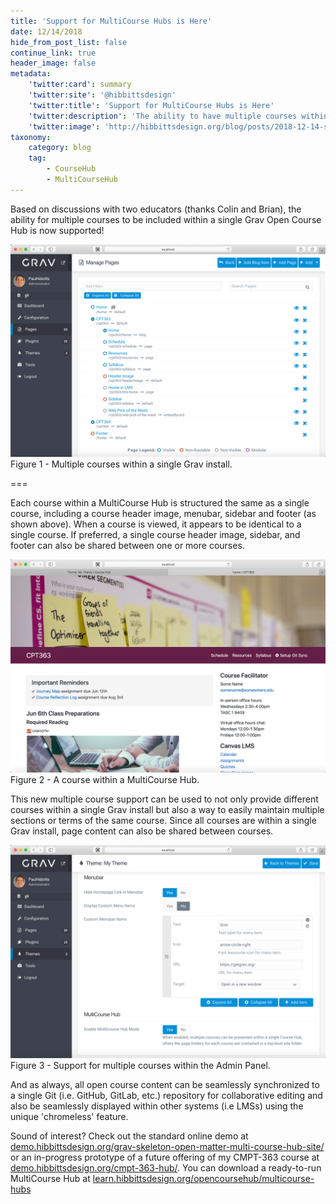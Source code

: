 ```yaml
---
title: 'Support for MultiCourse Hubs is Here'
date: 12/14/2018
hide_from_post_list: false
continue_link: true
header_image: false
metadata:
    'twitter:card': summary
    'twitter:site': '@hibbittsdesign'
    'twitter:title': 'Support for MultiCourse Hubs is Here'
    'twitter:description': 'The ability to have multiple courses within a single Grav Open Course Hub is now available.'
    'twitter:image': 'http://hibbittsdesign.org/blog/posts/2018-12-14-support-for-multiple-course-hubs-is-here/admin-panel-multtiple-courses.png'
taxonomy:
    category: blog
    tag:
        - CourseHub
        - MultiCourseHub
---
```


Based on discussions with two educators (thanks Colin and Brian), the ability for multiple courses to be included within a single Grav Open Course Hub is now supported!

![Multiple courses within a single Grav install](admin-panel-multtiple-courses.png)  
Figure 1 - Multiple courses within a single Grav install.

===

Each course within a MultiCourse Hub is structured the same as a single course, including a course header image, menubar, sidebar and footer (as shown above). When a course is viewed, it appears to be identical to a single course. If preferred, a single course header image, sidebar, and footer can also be shared between one or more courses.

![A course within a MultiCourse Hub](cpt-363-home-page.png)  
Figure 2 - A course within a MultiCourse Hub.

This new multiple course support can be used to not only provide different courses within a single Grav install but also a way to easily maintain multiple sections or terms of the same course. Since all courses are within a single Grav install, page content can also be shared between courses.

![Support for multiple courses within the Admin Panel](admin-panel-multicourse.png)  
Figure 3 - Support for multiple courses within the Admin Panel.

And as always, all open course content can be seamlessly synchronized to a single Git (i.e. GitHub, GitLab, etc.) repository for collaborative editing and also be seamlessly displayed within other systems (i.e LMSs) using the unique 'chromeless' feature.

Sound of interest? Check out the standard online demo at [demo.hibbittsdesign.org/grav-skeleton-open-matter-multi-course-hub-site/](http://demo.hibbittsdesign.org/grav-skeleton-open-matter-multi-course-hub-site/) or an in-progress prototype of a future offering of my CMPT-363 course at [demo.hibbittsdesign.org/cmpt-363-hub/](https://demo.hibbittsdesign.org/cmpt-363-hub/). You can download a ready-to-run MultiCourse Hub at [learn.hibbittsdesign.org/opencoursehub/multicourse-hubs](https://learn.hibbittsdesign.org/opencoursehub/multicourse-hubs)
